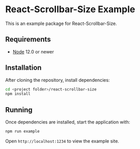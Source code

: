 # React-Scrollbar-Size Example

This is an example package for React-Scrollbar-Size.

## Requirements

- [Node](https://nodejs.org) 12.0 or newer

## Installation

After cloning the repository, install dependencies:

```sh
cd <project folder>/react-scrollbar-size
npm install
```

## Running

Once dependencies are installed, start the application with:

```sh
npm run example
```

Open `http://localhost:1234` to view the example site.
